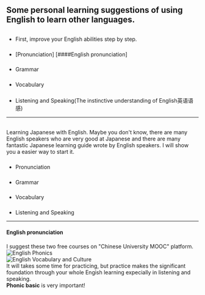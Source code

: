 #
Some personal learning suggestions of using English to learn other languages.
-----------
##
- First, improve your English abilities step by step.
### 
- [Pronunciation] [####English pronunciation]
###
- Grammar
###
- Vocabulary
###
- Listening and Speaking\(The instinctive understanding of English英语语感\)
------------
##
Learning Japanese with English.  Maybe you don't know, there are many English speakers who are very good at Japanese and there are many fantastic Japanese learning guide wrote by English speakers.  I will show you a easier way to start it.
###
- Pronunciation
###
- Grammar
###
- Vocabulary
###
- Listening and Speaking
--------------

#### English pronunciation
####
I suggest these two free courses on \"Chinese University MOOC\" platform.  
![English Phonics](/img/EnglishPhonics.jpg)  
![English Vocabulary and Culture](/img/EnglishVocabularyandCulture.jpg)  
It will takes some time for practicing, but practice makes the significant foundation through your whole Engish learning expecially in listening and speaking.  
**Phonic basic** is very important! 

####

